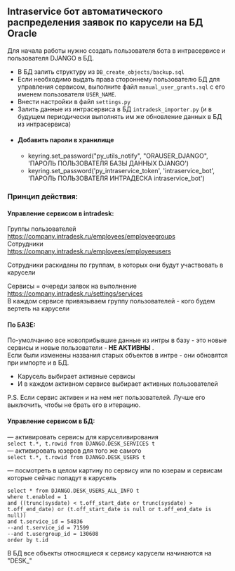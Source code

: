 ## Intraservice бот автоматического распределения заявок по карусели на БД Oracle

Для начала работы нужно создать пользователя бота в интрасервисе и пользователя DJANGO в БД.  
* В БД залить структуру из `DB_create_objects/backup.sql`  
* Если необходимо выдать права стороннему пользователю БД для управления сервисом, выполните файл `manual_user_grants.sql` с его именем пользователя `USER_NAME`.   
* Внести настройки в файл `settings.py`  
* Залить данные из интрасервиса в БД `intradesk_importer.py` (и в будущем периодически выполнять им же обновление данных в БД из интрасервиса)
- #### Добавить пароли в хранилище
  + keyring.set_password("py_utils_notify", "ORAUSER_DJANGO", 'ПАРОЛЬ ПОЛЬЗОВАТЕЛЯ БАЗЫ ДАННЫХ DJANGO')
  * keyring.set_password('py_intraservice_token', 'intraservice_bot', 'ПАРОЛЬ ПОЛЬЗОВАТЕЛЯ ИНТРАДЕСКА intraservice_bot')

### Принцип действия:

#### Управление сервисом в intradesk:  
Группы пользователей  
https://company.intradesk.ru/employees/employeegroups  
Сотрудники  
https://company.intradesk.ru/employees/employeeusers  

Сотрудники раскиданы по группам, в которых они будут участвовать в карусели

Сервисы = очереди заявок на выполнение  
https://company.intradesk.ru/settings/services  
В каждом сервисе привязываем группу пользователей - кого будем вертеть на карусели


#### По БАЗЕ:
По-умолчанию все новоприбывшие данные из интры в базу - это новые сервисы и новые пользователи - **НЕ АКТИВНЫ** .  
Если были изменены названия старых объектов в интре - они обновятся при импорте и в БД.

* Карусель выбирает активные сервисы  
* И в каждом активном сервисе выбирает активных пользователей

P.S. Если сервис активен и на нем нет пользователей. Лучше его выключить, чтобы не брать его в итерацию.

#### Управление сервисом в БД:
— активировать сервисы для каруселивирования  
```select t.*, t.rowid from DJANGO.DESK_SERVICES t```  
— активировать юзеров для того же самого  
```select t.*, t.rowid from DJANGO.DESK_USERS t```

— посмотреть в целом картину по сервису или по юзерам и сервисам которые сейчас попадут в карусель  
```
select * from DJANGO.DESK_USERS_ALL_INFO t
where t.enabled = 1
and ((trunc(sysdate) < t.off_start_date or trunc(sysdate) > t.off_end_date) or (t.off_start_date is null or t.off_end_date is null))
and t.service_id = 54836
--and t.service_id = 71599
--and t.usergroup_id = 130608
order by t.id
```

В БД все объекты относящиеся к сервису карусели начинаются на "DESK_"